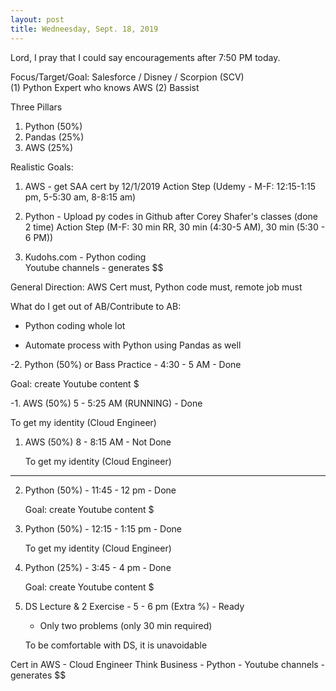 ```yaml
---
layout: post
title: Wedneesday, Sept. 18, 2019
---
```


Lord, I pray that I could say encouragements after 7:50 PM today.
  
  
Focus/Target/Goal:  Salesforce / Disney / Scorpion (SCV)     
(1) Python Expert who knows AWS (2) Bassist

Three Pillars
1) Python (50%)
2) Pandas (25%)
3) AWS (25%)

Realistic Goals: 
1) AWS - get SAA cert by 12/1/2019
   Action Step (Udemy - M-F: 12:15-1:15 pm, 5-5:30 am, 8-8:15 am)

2) Python - Upload py codes in Github after Corey Shafer's classes (done 2 time)
   Action Step (M-F: 30 min RR, 30 min (4:30-5 AM), 30 min (5:30 - 6 PM))

4) Kudohs.com - Python coding  
   Youtube channels - generates $$


General Direction: AWS Cert must, Python code must, remote job must

What do I get out of AB/Contribute to AB:

- Python coding whole lot

- Automate process with Python using Pandas as well

 
 
-2. Python (50%) or Bass Practice - 4:30 - 5 AM - Done 

   Goal: create Youtube content $



-1. AWS (50%) 5 - 5:25 AM (RUNNING) - Done  
   
   To get my identity (Cloud Engineer)



1. AWS (50%) 8 - 8:15 AM - Not Done 
   
   To get my identity (Cloud Engineer)


----------------------------------------

2. Python (50%) - 11:45 - 12 pm - Done  
   
   Goal: create Youtube content $



3. Python (50%) - 12:15 - 1:15 pm - Done 
   
   To get my identity (Cloud Engineer)



4. Python (25%) - 3:45 - 4 pm - Done
   
   Goal: create Youtube content $



5. DS Lecture & 2 Exercise - 5 - 6 pm (Extra %) - Ready
   
   - Only two problems (only 30 min required)
   
   To be comfortable with DS, it is unavoidable



Cert in AWS - Cloud Engineer
Think Business - Python - Youtube channels - generates $$
